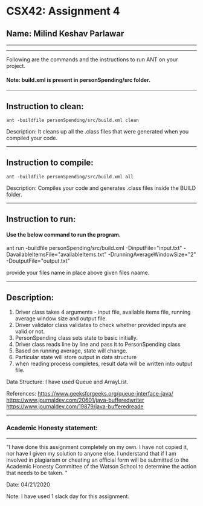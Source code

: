# CSX42: Assignment 4
## Name: Milind Keshav Parlawar

-----------------------------------------------------------------------
-----------------------------------------------------------------------


Following are the commands and the instructions to run ANT on your project.
#### Note: build.xml is present in personSpending/src folder.

-----------------------------------------------------------------------
## Instruction to clean:

```commandline
ant -buildfile personSpending/src/build.xml clean
```

Description: It cleans up all the .class files that were generated when you
compiled your code.

-----------------------------------------------------------------------
## Instruction to compile:

```commandline
ant -buildfile personSpending/src/build.xml all
```

Description: Compiles your code and generates .class files inside the BUILD folder.

-----------------------------------------------------------------------
## Instruction to run:

#### Use the below command to run the program.

ant run -buildfile personSpending/src/build.xml -DinputFile="input.txt" -DavailableItemsFile="availableItems.txt" -DrunningAverageWindowSize="2" -DoutputFile="output.txt"

provide your files name in place above given files naame.

-----------------------------------------------------------------------
## Description:
1. Driver class takes 4 arguments - input file, available items file, running average window size and output file.
2. Driver validator class validates to check whether provided inputs are valid or not.
3. PersonSpending class sets state to basic initially.
4. Driver class reads line by line and pass it to PersonSpending class
5. Based on running average, state will change.
6. Particular state will store output in data structure
7. when reading process completes, result data will be written into output file.

Data Structure: 
 I have used Queue and ArrayList. 

References:
https://www.geeksforgeeks.org/queue-interface-java/
https://www.journaldev.com/20601/java-bufferedwriter 
https://www.journaldev.com/19879/java-bufferedreade

-----------------------------------------------------------------------
### Academic Honesty statement:
-----------------------------------------------------------------------

"I have done this assignment completely on my own. I have not copied
it, nor have I given my solution to anyone else. I understand that if
I am involved in plagiarism or cheating an official form will be
submitted to the Academic Honesty Committee of the Watson School to
determine the action that needs to be taken. "

Date: 04/21/2020

Note: I have used 1 slack day for this assignment.


